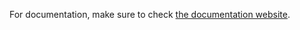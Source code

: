 For documentation, make sure to check [the documentation website](https://mfrachet.github.io/progressively/).

